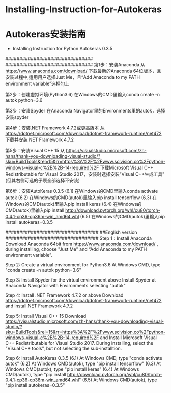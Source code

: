 # Installing-Instruction-for-Autokeras
# Autokeras安装指南
- Installing Instruction for Python Autokeras 0.3.5

###############################
###############################
第1步：安装Anaconda
从 https://www.anaconda.com/download/ 下载最新的Anaconda 64位版本，且安装过程中,适用用户选择Just Me，且“Add Anaconda to my PATH environment variable”选择勾上

第2步：创建虚拟环境(Python3.6)
在Windows的CMD里输入conda create -n autok python=3.6

第3步：安装Spyder
在Anaconda Navigator里的Environments里的autok，选择安装spyder

第4步：安装.NET Framework 4.7.2或更高版本
从 https://dotnet.microsoft.com/download/dotnet-framework-runtime/net472 下载并安装.NET Framework 4.7.2

第5步：安装Visual C++ 15
从 https://visualstudio.microsoft.com/zh-hans/thank-you-downloading-visual-studio/?sku=BuildTools&rel=15&rr=https%3A%2F%2Fwww.scivision.co%2Fpython-windows-visual-c%2B%2B-14-required%2F
下载Microsoft Visual C++ Redistributable for Visual Studio 2017，安装时选择安装"Visual C++生成工具"(但其右侧可选的子项全部选择不安装)

第6步：安装AutoKeras 0.3.5
(6.1) 在Windows的CMD里输入conda activate autok
(6.2) 在Windows的CMD(autok)里输入pip install tensorflow
(6.3) 在Windows的CMD(autok)里输入pip install keras
(6.4) 在Windows的CMD(autok)里输入pip install http://download.pytorch.org/whl/cu80/torch-0.4.1-cp36-cp36m-win_amd64.whl
(6.5) 在Windows的CMD(autok)里输入pip install autokeras=0.3.5



#################################
##English version
#################################
Step 1：Install Anaconda
Download Anaconda 64bit from https://www.anaconda.com/download/ , during installing, choose "Just Me" and “Add Anaconda to my PATH environment variable”.

Step 2: Create a virtual environment for Python3.6
At Windows CMD, type "conda create -n autok python=3.6"

Step 3: Install Spyder for the virtual environment above
Install Spyder at Anaconda Navigator with Environments selecting "autok"

Step 4: Install .NET Framework 4.7.2 or above
Download https://dotnet.microsoft.com/download/dotnet-framework-runtime/net472 and install.NET Framework 4.7.2

Step 5: Install Visual C++ 15
Download https://visualstudio.microsoft.com/zh-hans/thank-you-downloading-visual-studio/?sku=BuildTools&rel=15&rr=https%3A%2F%2Fwww.scivision.co%2Fpython-windows-visual-c%2B%2B-14-required%2F
 and Install Microsoft Visual C++ Redistributable for Visual Studio 2017. During installing, select the "Visual C++ tools", but not selecting the sub-installtion.

Step 6: Install AutoKeras 0.3.5
(6.1) At Windows CMD, type "conda activate autok"
(6.2) At Windows CMD(autok), type "pip install tensorflow"
(6.3) At Windows CMD(autok), type "pip install keras"
(6.4) At Windows CMD(autok), type "pip install http://download.pytorch.org/whl/cu80/torch-0.4.1-cp36-cp36m-win_amd64.whl"
(6.5) At Windows CMD(autok), type "pip install autokeras=0.3.5"
